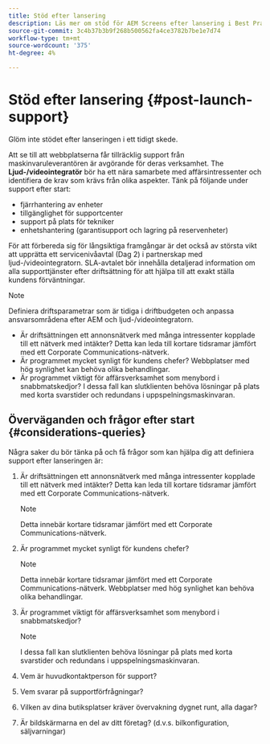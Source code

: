 ```yaml
---
title: Stöd efter lansering
description: Läs mer om stöd för AEM Screens efter lansering i Best Practices Guide.
source-git-commit: 3c4b37b3b9f268b500562fa4ce3782b7be1e7d74
workflow-type: tm+mt
source-wordcount: '375'
ht-degree: 4%

---
```



# Stöd efter lansering {#post-launch-support}


Glöm inte stödet efter lanseringen i ett tidigt skede.

Att se till att webbplatserna får tillräcklig support från maskinvaruleverantören är avgörande för deras verksamhet. The **Ljud-/videointegratör** bör ha ett nära samarbete med affärsintressenter och identifiera de krav som krävs från olika aspekter.
Tänk på följande under support efter start:

* fjärrhantering av enheter
* tillgänglighet för supportcenter
* support på plats för tekniker
* enhetshantering (garantisupport och lagring på reservenheter)

För att förbereda sig för långsiktiga framgångar är det också av största vikt att upprätta ett servicenivåavtal (Dag 2) i partnerskap med ljud-/videointegratorn. SLA-avtalet bör innehålla detaljerad information om alla supporttjänster efter driftsättning för att hjälpa till att exakt ställa kundens förväntningar.

>[!NOTE]
>
>Definiera driftsparametrar som är tidiga i driftbudgeten och anpassa ansvarsområdena efter AEM och ljud-/videointegratorn.
>
>* Är driftsättningen ett annonsnätverk med många intressenter kopplade till ett nätverk med intäkter? Detta kan leda till kortare tidsramar jämfört med ett Corporate Communications-nätverk.
>* Är programmet mycket synligt för kundens chefer? Webbplatser med hög synlighet kan behöva olika behandlingar.
>* Är programmet viktigt för affärsverksamhet som menybord i snabbmatskedjor? I dessa fall kan slutklienten behöva lösningar på plats med korta svarstider och redundans i uppspelningsmaskinvaran.

## Överväganden och frågor efter start {#considerations-queries}

Några saker du bör tänka på och få frågor som kan hjälpa dig att definiera support efter lanseringen är:

1. Är driftsättningen ett annonsnätverk med många intressenter kopplade till ett nätverk med intäkter? Detta kan leda till kortare tidsramar jämfört med ett Corporate Communications-nätverk.
 
   >[!NOTE]
   >
   > Detta innebär kortare tidsramar jämfört med ett Corporate Communications-nätverk.

1. Är programmet mycket synligt för kundens chefer?

   >[!NOTE]
   >
   > Detta innebär kortare tidsramar jämfört med ett Corporate Communications-nätverk. Webbplatser med hög synlighet kan behöva olika behandlingar.

1. Är programmet viktigt för affärsverksamhet som menybord i snabbmatskedjor?

   >[!NOTE]
   >
   > I dessa fall kan slutklienten behöva lösningar på plats med korta svarstider och redundans i uppspelningsmaskinvaran.

1. Vem är huvudkontaktperson för support?

1. Vem svarar på supportförfrågningar?

1. Vilken av dina butiksplatser kräver övervakning dygnet runt, alla dagar?

1. Är bildskärmarna en del av ditt företag? (d.v.s. bilkonfiguration, säljvarningar)
